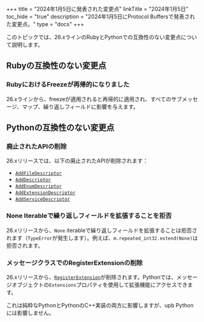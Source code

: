 +++
title = "2024年1月5日に発表された変更点"
linkTitle = "2024年1月5日"
toc_hide = "true"
description = "2024年1月5日にProtocol Buffersで発表された変更点。"
type = "docs"
+++

このトピックでは、26.xラインのRubyとPythonでの互換性のない変更点について説明します。

## Rubyの互換性のない変更点

### RubyにおけるFreezeが再帰的になりました

26.xラインから、freezeが適用されると再帰的に適用され、すべてのサブメッセージ、マップ、繰り返しフィールドに影響を与えます。

## Pythonの互換性のない変更点

### 廃止されたAPIの削除

26.xリリースでは、以下の廃止されたAPIが削除されます：

*   [`AddFileDescriptor`](https://googleapis.dev/python/protobuf/latest/google/protobuf/descriptor_pool.html#google.protobuf.descriptor_pool.DescriptorPool.AddFileDescriptor)
*   [`AddDescriptor`](https://googleapis.dev/python/protobuf/latest/google/protobuf/descriptor_pool.html#google.protobuf.descriptor_pool.DescriptorPool.AddDescriptor)
*   [`AddEnumDescriptor`](https://googleapis.dev/python/protobuf/latest/google/protobuf/descriptor_pool.html#google.protobuf.descriptor_pool.DescriptorPool.AddEnumDescriptor)
*   [`AddExtensionDescriptor`](https://googleapis.dev/python/protobuf/latest/google/protobuf/descriptor_pool.html#google.protobuf.descriptor_pool.DescriptorPool.AddExtensionDescriptor)
*   [`AddServiceDescriptor`](https://googleapis.dev/python/protobuf/latest/google/protobuf/descriptor_pool.html#google.protobuf.descriptor_pool.DescriptorPool.AddServiceDescriptor)

### None Iterableで繰り返しフィールドを拡張することを拒否

26.xリリースから、`None` iterableで繰り返しフィールドを拡張することは拒否されます（`TypeError`が発生します）。例えば、`m.repeated_int32.extend(None)`は拒否されます。

### メッセージクラスでのRegisterExtensionの削除

26.xリリースから、[`RegisterExtension`](https://googleapis.dev/python/protobuf/latest/google/protobuf/descriptor_pb2.html#google.protobuf.descriptor_pb2.DescriptorProto.ExtensionRange.RegisterExtension)が削除されます。Pythonでは、メッセージオブジェクトの`Extensions`プロパティを使用して拡張機能にアクセスできます。

これは純粋なPythonとPythonのC++実装の両方に影響しますが、upb Pythonには影響しません。
